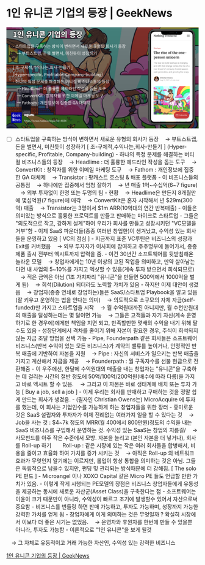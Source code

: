 # 1인 유니콘 기업의 등장 | GeekNews

![](Assets/4834.jpeg)
- [ ] 스타트업을 구축하는 방식이 변하면서 새로운 유형의 회사가 등장 ㅤ→ 부트스트랩, 돈을 벌면서, 미친듯이 성장하기 [ 초-구체적,수익나는,회사-만들기 ] (Hyper-specific, Profitable, Company-building) - 하나의 특정 문제를 해결하는 버티컬 비즈니스들의 등장 ㅤ→ Headlime : 더 훌륭한 헤드라인 작성을 돕는 도구 ㅤ→ ConvertKit : 창작자를 위한 이메일 마케팅 도구 ㅤ→ Fathom : 개인정보에 집중한 GA 대체제 ㅤ→ Transistor : 팟캐스트 호스팅 & 배포 플랫폼 - 이 비즈니스들의 공통점 ㅤ→ 하나에만 집중해서 엄청 잘하기 ㅤ→ 년 매출 1억~수십억(6~7 figure) ㅤ→ 외부 투자없이 한명 또는 두명의 팀 - 현황 ㅤ→ Headlime은 만든지 8개월만에 몇십억원(7 figure)에 매각 ㅤ→ ConvertKit은 혼자 시작해서 년 $29m(300억) 매출 ㅤ→ Transistor는 3명이서 $1m ARR(10억대의 연간 반복매출) - 이들은 의미있는 방식으로 훌륭한 프로덕트를 만들고 판매하는 마이크로 스타트업 - 그들은 "의도적으로 작고, 강하게 설계"하여 우리가 회사를 만들고 성장시키던 "VC모델을 거부"함 - 이제 SaaS 파운더들(종종 여러번 창업한)이 생겨났고, 수익성 있는 회사들을 운영하고 있음 [ VC의 점심 ] - 지금까지 표준 VC루틴은 비즈니스의 성장과 Exit를 커버했음 ㅤ→ 외부 투자자가 이사회에 참여하고 주주명부에 들어가서, 종종 제품 출시 전부터 엑시트까지 압력을 줌. - 이건 30년간 소프트웨어를 뒷받침해온 놀라운 모델 ㅤ→ 창업자에게는 10년 이상의 고된 작업을 의미하고, 만약 살아남는다면 내 사업의 5~10%를 가지고 엑싯할 수 있음(계속 투자 받으면서 희석되므로) ㅤ→ 적은 금액은 아님 (1조 가치짜리 "유니콘"을 만들면 500억에서 1000억을 벌게 됨) ㅤ→ 희석(Dilution) 되더라도 노력할 가치가 있음 - 하지만 이제 대안이 생겼음 ㅤ→ 창업자(종종 연쇄로 창업하는)들은 SaaS/스타트업 Playbook을 알고 있음 (잘 키우고 운영하는 법을 안다는 의미) ㅤ→ 의도적으로 소규모의 자체 자금(self-funded)만 가지고 스타트업을 시작 ㅤ→ 월 수억원대까진 아니지만, 월 수천만원대의 매출을 달성하는데는 몇 달이면 가능 ㅤ→ 그들은 고객들과 자기 자신(계속 운영하기로 한 경우에)에게만 책임을 지면 되고, 만족할만한 몇배의 수익을 내기 위해 팔 수도 있음 - 성장단계에서 격차를 줄이기 위해 자본이 필요한 경우, 주식이 희석되지 않는 자금 조달 방법을 선택 가능 - Pipe, Founderpath 같은 회사들은 소프트웨어 비즈니스(반복 수익이 있는 모든 비즈니스)가 계약의 밸류를 높이거나, 안정적인 반복 매출에 기반하여 자본을 지원 ㅤ→ Pipe : 자신의 서비스가 일으키는 반복 매출을 가지고 계산해서 자금을 제공 ㅤ→ Founderpath : 월 구독자수를 선불 현금으로 전환해줌 - 이 우주에선, 한달에 수억원대의 매출을 내는 창업자는 "유니콘"을 구축하는 데 걸리는 시간의 절반 정도에 50억/100억/200억원(배수에 따라 다름)을 가지고 바로 엑시트 할 수 있음. ㅤ→ 그리고 이 자본은 바로 생태계에 배치 또는 투자 가능 [ Buy a job, sell a job ] - 이제 우리는 회사를 판매하고 구매하는 것을 정말 쉽게 만드는 회사가 생겼음. - (필자인 Christian Owens는) MicroAcquire 에 투자를 했는데, 이 회사는 기업인수를 가능하게 하는 창업자들을 위한 장터 - 흥미로운 것은 SaaS 설립자와 투자자가 이제 전례없는 여러가지 일을 할 수 있다는 것 ㅤ→ Job을 사는 것 : $4~7k 정도의 MRR(월 400에서 800만원)정도의 수익을 내는 SaaS 비즈니스를 구입해서 운영하는 것. 수익성 있는 SaaS는 창업의 지름길/ ㅤ→ 사모펀드를 아주 작은 수준에서 모방. 자본을 늘리고 (본인 자본을 더 넣거나), 회사를 Roll-up 하기 ㅤㅤRoll-up : 같은 시장에 있는 작은 여러 회사들을 합병해서, 비용을 줄이고 효율화 하여 가치를 증가 시키는 것 ㅤ→ 아직은 Roll-up 의 네트워크 효과가 무엇인지 알기에는 이르지만, 롤업이 항상 통합을 의미하는 것은 아님. 그들은 독립적으로 남을수 있지만, 펀딩 및 관리되는 방식때문에 더 강해짐. [ The solo PE 펀드 ] - Microangel 이나 XOXO Capital 같은 Micro PE 들도 언급할 만한 가치가 있음. - 이렇게 작게 시행되는 PE모델의 장점은 비즈니스 창업자들에게 유동성을 제공하는 동시에 새로운 자산군(Asset Class)을 구축한다는 점 - 소프트웨어는 이윤이 크기 때문만이 아니라, 수익성이 빠르고 조기에 발생할수 있어서 자산으로써 중요함 - 비즈니스를 번들링 하면 판매 가능하고, 투자도 가능하며, 성장까지 가능한 강력한 가치를 얻게 됨 - 창업자에게 이게 의미하는 것은 무엇일까 ? 확실히 시장에서 이보다 더 좋은 시기는 없었음. ㅤ→ 운영자와 후원자를 한번에 만들 수 있을뿐 아니라, 투자도 가능함 - 이론적으로 "1인 유니콘"을 보게 될것

ㅤ→ 그 자체로 유동적이고 거래 가능한 자산인, 수익성 있는 강력한 비즈니스

[1인 유니콘 기업의 등장 | GeekNews](https://news.hada.io/topic?id=4834)